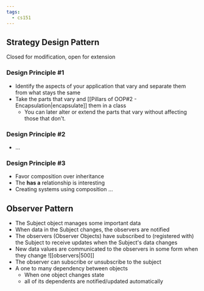 ```yaml
---
tags:
  - cs151
---
```

## Strategy Design Pattern

Closed for modification, open for extension
### Design Principle #1
* Identify the aspects of your application that vary and separate them from what stays the same
* Take the parts that vary and [[Pillars of OOP#2 - Encapsulation|encapsulate]] them in a class
	* You can later alter or extend the parts that vary without affecting those that don't.
### Design Principle #2
* …
### Design Principle #3
* Favor composition over inheritance
* The **has a** relationship is interesting
* Creating systems using composition …
## Observer Pattern
* The Subject object manages some important data
* When data in the Subject changes, the observers are notified
* The observers (Observer Objects) have subscribed to (registered with) the Subject to receive updates when the Subject's data changes
* New data values are communicated to the observers in some form when they change
![[observers|500]]
* The observer can subscribe or unsubscribe to the subject
* A one to many dependency between objects
	* When one object changes state
	* all of its dependents are notified/updated automatically